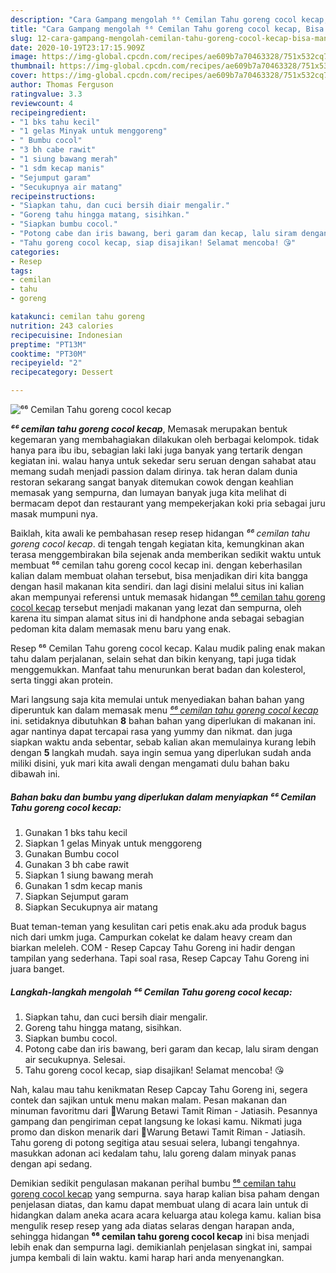 ```yaml
---
description: "Cara Gampang mengolah ⁶⁶ Cemilan Tahu goreng cocol kecap, Bisa Manjain Lidah"
title: "Cara Gampang mengolah ⁶⁶ Cemilan Tahu goreng cocol kecap, Bisa Manjain Lidah"
slug: 12-cara-gampang-mengolah-cemilan-tahu-goreng-cocol-kecap-bisa-manjain-lidah
date: 2020-10-19T23:17:15.909Z
image: https://img-global.cpcdn.com/recipes/ae609b7a70463328/751x532cq70/⁶⁶-cemilan-tahu-goreng-cocol-kecap-foto-resep-utama.jpg
thumbnail: https://img-global.cpcdn.com/recipes/ae609b7a70463328/751x532cq70/⁶⁶-cemilan-tahu-goreng-cocol-kecap-foto-resep-utama.jpg
cover: https://img-global.cpcdn.com/recipes/ae609b7a70463328/751x532cq70/⁶⁶-cemilan-tahu-goreng-cocol-kecap-foto-resep-utama.jpg
author: Thomas Ferguson
ratingvalue: 3.3
reviewcount: 4
recipeingredient:
- "1 bks tahu kecil"
- "1 gelas Minyak untuk menggoreng"
- " Bumbu cocol"
- "3 bh cabe rawit"
- "1 siung bawang merah"
- "1 sdm kecap manis"
- "Sejumput garam"
- "Secukupnya air matang"
recipeinstructions:
- "Siapkan tahu, dan cuci bersih diair mengalir."
- "Goreng tahu hingga matang, sisihkan."
- "Siapkan bumbu cocol."
- "Potong cabe dan iris bawang, beri garam dan kecap, lalu siram dengan air secukupnya. Selesai."
- "Tahu goreng cocol kecap, siap disajikan! Selamat mencoba! 😘"
categories:
- Resep
tags:
- cemilan
- tahu
- goreng

katakunci: cemilan tahu goreng 
nutrition: 243 calories
recipecuisine: Indonesian
preptime: "PT13M"
cooktime: "PT30M"
recipeyield: "2"
recipecategory: Dessert

---
```



![⁶⁶ Cemilan Tahu goreng cocol kecap](https://img-global.cpcdn.com/recipes/ae609b7a70463328/751x532cq70/⁶⁶-cemilan-tahu-goreng-cocol-kecap-foto-resep-utama.jpg)

<b><i>⁶⁶ cemilan tahu goreng cocol kecap</i></b>, Memasak merupakan bentuk kegemaran yang membahagiakan dilakukan oleh berbagai kelompok. tidak hanya para ibu ibu, sebagian laki laki juga banyak yang tertarik dengan kegiatan ini. walau hanya untuk sekedar seru seruan dengan sahabat atau memang sudah menjadi passion dalam dirinya. tak heran dalam dunia restoran sekarang sangat banyak ditemukan cowok dengan keahlian memasak yang sempurna, dan lumayan banyak juga kita melihat di bermacam depot dan restaurant yang mempekerjakan koki pria sebagai juru masak mumpuni nya.

Baiklah, kita awali ke pembahasan resep resep hidangan <i>⁶⁶ cemilan tahu goreng cocol kecap</i>. di tengah tengah kegiatan kita, kemungkinan akan terasa menggembirakan bila sejenak anda memberikan sedikit waktu untuk membuat ⁶⁶ cemilan tahu goreng cocol kecap ini. dengan keberhasilan kalian dalam membuat olahan tersebut, bisa menjadikan diri kita bangga dengan hasil makanan kita sendiri. dan lagi disini melalui situs ini kalian akan mempunyai referensi untuk memasak hidangan <u>⁶⁶ cemilan tahu goreng cocol kecap</u> tersebut menjadi makanan yang lezat dan sempurna, oleh karena itu simpan alamat situs ini di handphone anda sebagai sebagian pedoman kita dalam memasak menu baru yang enak.

Resep ⁶⁶ Cemilan Tahu goreng cocol kecap. Kalau mudik paling enak makan tahu dalam perjalanan, selain sehat dan bikin kenyang, tapi juga tidak menggemukkan. Manfaat tahu menurunkan berat badan dan kolesterol, serta tinggi akan protein.


Mari langsung saja kita memulai untuk menyediakan bahan bahan yang diperuntuk kan dalam memasak menu <u><i>⁶⁶ cemilan tahu goreng cocol kecap</i></u> ini. setidaknya dibutuhkan <b>8</b> bahan bahan yang diperlukan di makanan ini. agar nantinya dapat tercapai rasa yang yummy dan nikmat. dan juga siapkan waktu anda sebentar, sebab kalian akan memulainya kurang lebih dengan <b>5</b> langkah mudah. saya ingin semua yang diperlukan sudah anda miliki disini, yuk mari kita awali dengan mengamati dulu bahan baku dibawah ini.

<!--inarticleads1-->

##### Bahan baku dan bumbu yang diperlukan dalam menyiapkan ⁶⁶ Cemilan Tahu goreng cocol kecap:

1. Gunakan 1 bks tahu kecil
1. Siapkan 1 gelas Minyak untuk menggoreng
1. Gunakan  Bumbu cocol
1. Gunakan 3 bh cabe rawit
1. Siapkan 1 siung bawang merah
1. Gunakan 1 sdm kecap manis
1. Siapkan Sejumput garam
1. Siapkan Secukupnya air matang


Buat teman-teman yang kesulitan cari petis enak.aku ada produk bagus nich dari umkm juga. Campurkan cokelat ke dalam heavy cream dan biarkan meleleh. COM - Resep Capcay Tahu Goreng ini hadir dengan tampilan yang sederhana. Tapi soal rasa, Resep Capcay Tahu Goreng ini juara banget. 

<!--inarticleads2-->

##### Langkah-langkah mengolah ⁶⁶ Cemilan Tahu goreng cocol kecap:

1. Siapkan tahu, dan cuci bersih diair mengalir.
1. Goreng tahu hingga matang, sisihkan.
1. Siapkan bumbu cocol.
1. Potong cabe dan iris bawang, beri garam dan kecap, lalu siram dengan air secukupnya. Selesai.
1. Tahu goreng cocol kecap, siap disajikan! Selamat mencoba! 😘


Nah, kalau mau tahu kenikmatan Resep Capcay Tahu Goreng ini, segera contek dan sajikan untuk menu makan malam. Pesan makanan dan minuman favoritmu dari 🌟Warung Betawi Tamit Riman - Jatiasih. Pesannya gampang dan pengiriman cepat langsung ke lokasi kamu. Nikmati juga promo dan diskon menarik dari 🌟Warung Betawi Tamit Riman - Jatiasih. Tahu goreng di potong segitiga atau sesuai selera, lubangi tengahnya. masukkan adonan aci kedalam tahu, lalu goreng dalam minyak panas dengan api sedang. 

Demikian sedikit pengulasan makanan perihal bumbu <u>⁶⁶ cemilan tahu goreng cocol kecap</u> yang sempurna. saya harap kalian bisa paham dengan penjelasan diatas, dan kamu dapat membuat ulang di acara lain untuk di hidangkan dalam aneka acara acara keluarga atau kolega kamu. kalian bisa mengulik resep resep yang ada diatas selaras dengan harapan anda, sehingga hidangan <b>⁶⁶ cemilan tahu goreng cocol kecap</b> ini bisa menjadi lebih enak dan sempurna lagi. demikianlah penjelasan singkat ini, sampai jumpa kembali di lain waktu. kami harap hari anda menyenangkan.
